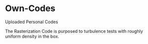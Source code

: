 # Own-Codes
Uploaded Personal Codes

The Rasterization Code is purposed to turbulence tests with roughly uniform density in the box.
